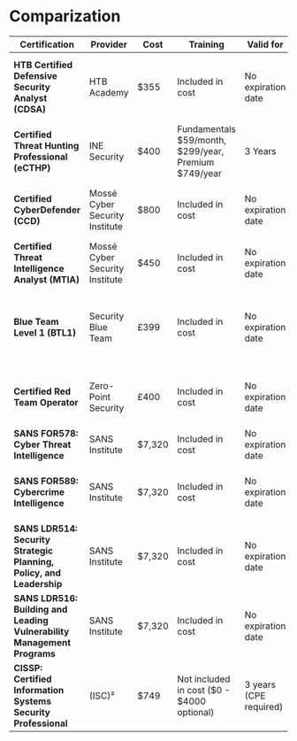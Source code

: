 # Comparization

| **Certification**                                   | **Provider**                  | **Cost**       | **Training**                              | **Valid for**         | **Job Roles**              |
|-----------------------------------------------------|-------------------------------|----------------|-------------------------------------------|-----------------------|----------------------------|
| **HTB Certified Defensive Security Analyst (CDSA)** | HTB Academy                   | $355           | Included in cost                          | No expiration date    | Cybersecurity Analyst, Security Operations Center Analyst |
| **Certified Threat Hunting Professional (eCTHP)**   | INE Security                  | $400           | Fundamentals $59/month, $299/year, Premium $749/year | 3 Years               | Threat Hunter, Security Analyst |
| **Certified CyberDefender (CCD)**                  | Mossé Cyber Security Institute | $800           | Included in cost                          | No expiration date    | Cybersecurity Analyst, Digital Forensic Analyst |
| **Certified Threat Intelligence Analyst (MTIA)**    | Mossé Cyber Security Institute | $450           | Included in cost                          | No expiration date    | Cyber Threat Intelligence Analyst |
| **Blue Team Level 1 (BTL1)**                       | Security Blue Team             | £399           | Included in cost                          | No expiration date    | Threat Intelligence Analyst, Security Operations Center Analyst |
| **Certified Red Team Operator**                    | Zero-Point Security            | £400           | Included in cost                          | No expiration date    | Red Team Operator, Adversary Simulation Specialist |
| **SANS FOR578: Cyber Threat Intelligence**         | SANS Institute                 | $7,320         | Included in cost                          | No expiration date    | Cyber Threat Intelligence Analyst |
| **SANS FOR589: Cybercrime Intelligence**           | SANS Institute                 | $7,320         | Included in cost                          | No expiration date    | Cybercrime Investigator, Digital Forensic Analyst |
| **SANS LDR514: Security Strategic Planning, Policy, and Leadership** | SANS Institute                 | $7,320         | Included in cost                          | No expiration date    | Security Manager, Security Director |
| **SANS LDR516: Building and Leading Vulnerability Management Programs** | SANS Institute                 | $7,320         | Included in cost                          | No expiration date    | Vulnerability Management Program Leader |
| **CISSP: Certified Information Systems Security Professional** | (ISC)²                        | $749           | Not included in cost ($0 - $4000 optional) | 3 years (CPE required) | CISO, Security Manager |
